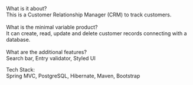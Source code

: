 What is it about? <br>
This is a Customer Relationship Manager (CRM) to track customers.
<br><br>
What is the minimal variable product? <br>
It can create, read, update and delete customer records connecting with a database.
<br><br>
What are the additional features? <br>
Search bar, Entry validator, Styled UI

Tech Stack: <br>
Spring MVC, PostgreSQL, Hibernate, Maven, Bootstrap

